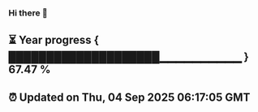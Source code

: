 ### Hi there 👋
⏳ Year progress { ████████████████████▁▁▁▁▁▁▁▁▁▁ } 67.47 %
---
⏰ Updated on Thu, 04 Sep 2025 06:17:05 GMT
---
